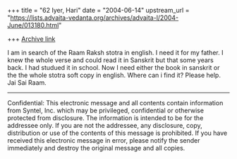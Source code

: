 +++
title = "62 Iyer, Hari"
date = "2004-06-14"
upstream_url = "https://lists.advaita-vedanta.org/archives/advaita-l/2004-June/013180.html"

+++
[Archive link](https://lists.advaita-vedanta.org/archives/advaita-l/2004-June/013180.html)

I am in search of the Raam Raksh stotra in english. I need it for my father.
I knew the whole verse and could read it in Sanskrit but that some years
back. I had studued it in school. Now I need either the book in sanskrit or
the the whole stotra soft copy in english. Where can i find it? Please help.
Jai Sai Raam.


____________________________________________
Confidential:  This electronic message and all contents contain information
from Syntel, Inc. which may be privileged, confidential or otherwise
protected from disclosure. The information is intended to be for the
addressee only. If you are not the addressee, any disclosure, copy,
distribution or use of the contents of this message is prohibited.  If you
have received this electronic message in error, please notify the sender
immediately and destroy the original message and all copies.

